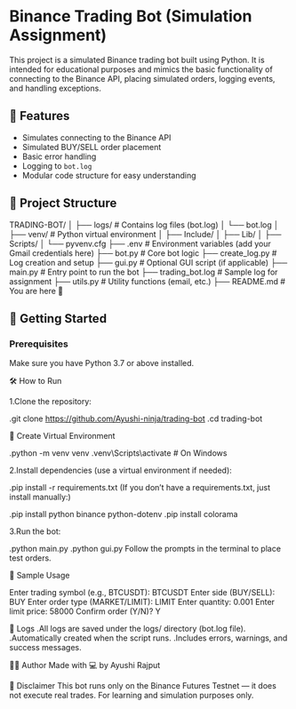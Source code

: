 # Binance Trading Bot (Simulation Assignment)

This project is a simulated Binance trading bot built using Python. It is intended for educational purposes and mimics the basic functionality of connecting to the Binance API, placing simulated orders, logging events, and handling exceptions.

## 📌 Features

- Simulates connecting to the Binance API
- Simulated BUY/SELL order placement
- Basic error handling
- Logging to `bot.log`
- Modular code structure for easy understanding

## 📁 Project Structure

TRADING-BOT/
│
├── logs/ # Contains log files (bot.log)
│ └── bot.log
│
├── venv/ # Python virtual environment
│ ├── Include/
│ ├── Lib/
│ ├── Scripts/
│ └── pyvenv.cfg
├── .env # Environment variables (add   your Gmail credentials here)
├── bot.py # Core bot logic
├── create_log.py # Log creation and setup
├── gui.py # Optional GUI script (if applicable)
├── main.py # Entry point to run the bot
├── trading_bot.log # Sample log for assignment
├── utils.py # Utility functions (email, etc.)
├── README.md # You are here 📄

## 🚀 Getting Started

### Prerequisites

Make sure you have Python 3.7 or above installed.

🛠️ How to Run

1.Clone the repository:

.git clone https://github.com/Ayushi-ninja/trading-bot
.cd trading-bot

🐍 Create Virtual Environment

.python -m venv venv .venv\Scripts\activate # On Windows

2.Install dependencies (use a virtual environment if needed):

.pip install -r requirements.txt
(If you don’t have a requirements.txt, just install manually:)

.pip install python binance python-dotenv 
.pip install colorama


3.Run the bot:

.python main.py
.python gui.py 
Follow the prompts in the terminal to place test orders.


📝 Sample Usage

Enter trading symbol (e.g., BTCUSDT): BTCUSDT
Enter side (BUY/SELL): BUY
Enter order type (MARKET/LIMIT): LIMIT
Enter quantity: 0.001
Enter limit price: 58000
Confirm order (Y/N)? Y


📒 Logs
.All logs are saved under the logs/ directory (bot.log file).
.Automatically created when the script runs.
.Includes errors, warnings, and success messages.


👩‍💻 Author
Made with 💻 by Ayushi Rajput


🧪 Disclaimer
This bot runs only on the Binance Futures Testnet — it does not execute real trades. For learning and simulation purposes only.

